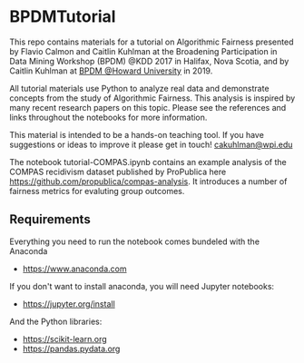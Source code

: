 # BPDMTutorial

This repo contains materials for a tutorial on Algorithmic Fairness presented by Flavio Calmon and Caitlin Kuhlman at the Broadening Participation in Data Mining Workshop (BPDM) @KDD 2017 in Halifax, Nova Scotia, and by Caitlin Kuhlman at [BPDM @Howard University](http://www.dataminingshop.com/web/) in 2019.

All tutorial materials use Python to analyze real data and demonstrate concepts from the study of Algorithmic Fairness. This analysis is inspired by many recent research papers on this topic. Please see the references and links throughout the notebooks for more information.

This material is intended to be a hands-on teaching tool. If you have suggestions or ideas to improve it please get in touch! cakuhlman@wpi.edu

The notebook tutorial-COMPAS.ipynb contains an example analysis of the COMPAS recidivism dataset published by ProPublica here https://github.com/propublica/compas-analysis. It introduces a number of fairness metrics for evaluting group outcomes. 

## Requirements

Everything you need to run the notebook comes bundeled with the Anaconda
- https://www.anaconda.com

If you don't want to install anaconda, you will need Jupyter notebooks:
- https://jupyter.org/install

And the Python libraries:
- https://scikit-learn.org
- https://pandas.pydata.org




